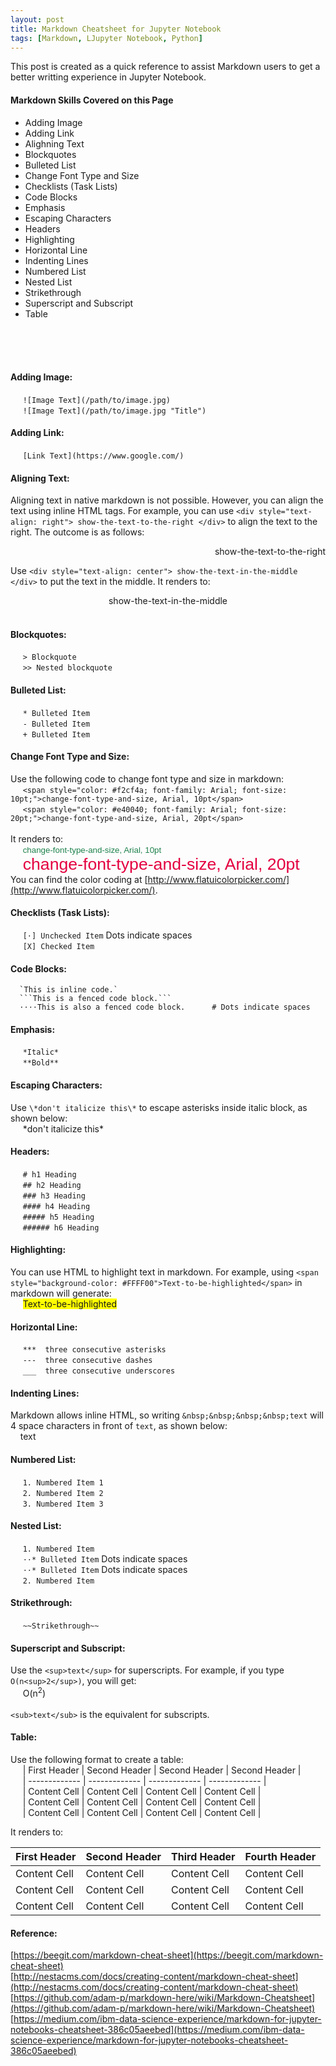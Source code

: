 ```yaml
---
layout: post
title: Markdown Cheatsheet for Jupyter Notebook
tags: [Markdown, LJupyter Notebook, Python]
---
```


This post is created as a quick reference to assist Markdown users to get a better writting experience in Jupyter Notebook.<br>

#### Markdown Skills Covered on this Page
* Adding Image
* Adding Link
* Alighning Text
* Blockquotes
* Bulleted List
* Change Font Type and Size
* Checklists (Task Lists)
* Code Blocks
* Emphasis
* Escaping Characters
* Headers
* Highlighting
* Horizontal Line
* Indenting Lines
* Numbered List
* Nested List
* Strikethrough
* Superscript and Subscript
* Table
<br>
<br>
<br>


#### Adding Image:
&nbsp;&nbsp;&nbsp;&nbsp; `![Image Text](/path/to/image.jpg)`            <br>
&nbsp;&nbsp;&nbsp;&nbsp; `![Image Text](/path/to/image.jpg "Title")`    <br>

#### Adding Link:
&nbsp;&nbsp;&nbsp;&nbsp; `[Link Text](https://www.google.com/)`    <br>

#### Aligning Text:
Aligning text in native markdown is not possible. However, you can align the text using inline HTML tags. For example, you can use `<div style="text-align: right"> show-the-text-to-the-right </div>` to align the text to the right. The outcome is as follows:
<div style="text-align: right"> show-the-text-to-the-right </div>

Use `<div style="text-align: center"> show-the-text-in-the-middle </div>` to put the text in the middle. It renders to:
<div style="text-align: center"> show-the-text-in-the-middle </div>
<br>

#### Blockquotes:
&nbsp;&nbsp;&nbsp;&nbsp; `> Blockquote`            <br>
&nbsp;&nbsp;&nbsp;&nbsp; `>> Nested blockquote`    <br>

#### Bulleted List:
&nbsp;&nbsp;&nbsp;&nbsp; `* Bulleted Item`    <br>
&nbsp;&nbsp;&nbsp;&nbsp; `- Bulleted Item`    <br>
&nbsp;&nbsp;&nbsp;&nbsp; `+ Bulleted Item`    <br>

#### Change Font Type and Size:
Use the following code to change font type and size in markdown:          <br>
&nbsp;&nbsp;&nbsp;&nbsp; `<span style="color: #f2cf4a; font-family: Arial; font-size: 10pt;">change-font-type-and-size, Arial, 10pt</span>`  <br>
&nbsp;&nbsp;&nbsp;&nbsp; `<span style="color: #e40040; font-family: Arial; font-size: 20pt;">change-font-type-and-size, Arial, 20pt</span>`  <br>
<br>
It renders to:          <br>
&nbsp;&nbsp;&nbsp;&nbsp; <span style="color: #1E824C; font-family: Arial; font-size: 10pt;">change-font-type-and-size, Arial, 10pt</span>  <br>
&nbsp;&nbsp;&nbsp;&nbsp; <span style="color: #e40040; font-family: Arial; font-size: 20pt;">change-font-type-and-size, Arial, 20pt</span>  <br>
You can find the color coding at [http://www.flatuicolorpicker.com/](http://www.flatuicolorpicker.com/).

#### Checklists (Task Lists):
&nbsp;&nbsp;&nbsp;&nbsp; `[⋅] Unchecked Item`      Dots indicate spaces    <br>
&nbsp;&nbsp;&nbsp;&nbsp; `[X] Checked Item`    <br>

#### Code Blocks:
```
  `This is inline code.`                                     
  ```This is a fenced code block.```                            
  ⋅⋅⋅⋅This is also a fenced code block.      # Dots indicate spaces   
```


#### Emphasis:
&nbsp;&nbsp;&nbsp;&nbsp; `*Italic*`    <br>
&nbsp;&nbsp;&nbsp;&nbsp; `**Bold**`    <br>

#### Escaping Characters:
Use `\*don't italicize this\*` to escape asterisks inside italic block, as shown below:   <br>
&nbsp;&nbsp;&nbsp;&nbsp; \*don't italicize this\*   <br>


#### Headers:
&nbsp;&nbsp;&nbsp;&nbsp; `# h1 Heading`    <br>
&nbsp;&nbsp;&nbsp;&nbsp; `## h2 Heading`    <br>
&nbsp;&nbsp;&nbsp;&nbsp; `### h3 Heading`    <br>
&nbsp;&nbsp;&nbsp;&nbsp; `#### h4 Heading`    <br>
&nbsp;&nbsp;&nbsp;&nbsp; `##### h5 Heading`    <br>
&nbsp;&nbsp;&nbsp;&nbsp; `###### h6 Heading`    <br>

#### Highlighting:
You can use HTML to highlight text in markdown. For example, using `<span style="background-color: #FFFF00">Text-to-be-highlighted</span>` in markdown will generate:    <br>
&nbsp;&nbsp;&nbsp;&nbsp; <span style="background-color: #FFFF00">Text-to-be-highlighted</span>    <br>

#### Horizontal Line:
&nbsp;&nbsp;&nbsp;&nbsp; `***  three consecutive asterisks `      <br>
&nbsp;&nbsp;&nbsp;&nbsp; `---  three consecutive dashes `         <br>
&nbsp;&nbsp;&nbsp;&nbsp; `___  three consecutive underscores `    <br>

#### Indenting Lines:
Markdown allows inline HTML, so writing `&nbsp;&nbsp;&nbsp;&nbsp;text` will 4 space characters in front of `text`, as shown below: <br>
&nbsp;&nbsp;&nbsp;&nbsp;text    <br>

#### Numbered List:
&nbsp;&nbsp;&nbsp;&nbsp; `1. Numbered Item 1`    <br>
&nbsp;&nbsp;&nbsp;&nbsp; `2. Numbered Item 2`    <br>
&nbsp;&nbsp;&nbsp;&nbsp; `3. Numbered Item 3`    <br>

#### Nested List:
&nbsp;&nbsp;&nbsp;&nbsp;  `1. Numbered Item`                            <br>
&nbsp;&nbsp;&nbsp;&nbsp;  `⋅⋅* Bulleted Item`    Dots indicate spaces    <br>
&nbsp;&nbsp;&nbsp;&nbsp;  `⋅⋅* Bulleted Item`    Dots indicate spaces    <br>
&nbsp;&nbsp;&nbsp;&nbsp;  `2. Numbered Item`                            <br>


#### Strikethrough:
&nbsp;&nbsp;&nbsp;&nbsp; `~~Strikethrough~~`    <br>

#### Superscript and Subscript:
Use the `<sup>text</sup>` for superscripts. For example, if you type `O(n<sup>2</sup>)`, you will get: <br>
&nbsp;&nbsp;&nbsp;&nbsp;  O(n<sup>2</sup>)     <br>
<br>
`<sub>text</sub>` is the equivalent for subscripts. <br>

#### Table:
Use the following format to create a table:                           <br>
&nbsp;&nbsp;&nbsp;&nbsp; | First Header  | Second Header | Second Header | Second Header |     <br>
&nbsp;&nbsp;&nbsp;&nbsp; | ------------- | ------------- | ------------- | ------------- |     <br>
&nbsp;&nbsp;&nbsp;&nbsp; | Content Cell  | Content Cell  | Content Cell  | Content Cell  |     <br>
&nbsp;&nbsp;&nbsp;&nbsp; | Content Cell  | Content Cell  | Content Cell  | Content Cell  |     <br>
&nbsp;&nbsp;&nbsp;&nbsp; | Content Cell  | Content Cell  | Content Cell  | Content Cell  |     <br>


It renders to: <br>

| First Header  | Second Header |  Third Header | Fourth Header |
| ------------- | ------------- | ------------- | ------------- |
| Content Cell  | Content Cell  | Content Cell  | Content Cell  |
| Content Cell  | Content Cell  | Content Cell  | Content Cell  |
| Content Cell  | Content Cell  | Content Cell  | Content Cell  |



#### Reference:    <br>
[https://beegit.com/markdown-cheat-sheet](https://beegit.com/markdown-cheat-sheet) <br>
[http://nestacms.com/docs/creating-content/markdown-cheat-sheet](http://nestacms.com/docs/creating-content/markdown-cheat-sheet) <br>
[https://github.com/adam-p/markdown-here/wiki/Markdown-Cheatsheet](https://github.com/adam-p/markdown-here/wiki/Markdown-Cheatsheet) <br>
[https://medium.com/ibm-data-science-experience/markdown-for-jupyter-notebooks-cheatsheet-386c05aeebed](https://medium.com/ibm-data-science-experience/markdown-for-jupyter-notebooks-cheatsheet-386c05aeebed) <br>
